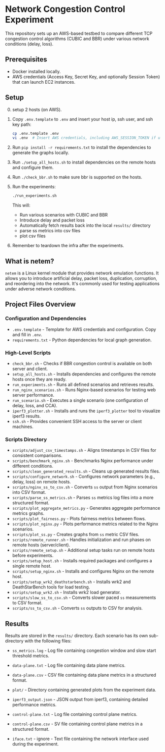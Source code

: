# Network Congestion Control Experiment

This repository sets up an AWS-based testbed to compare different TCP congestion control algorithms (CUBIC and BBR) under various network conditions (delay, loss).

## Prerequisites

- Docker installed locally.
- AWS credentials (Access Key, Secret Key, and optionally Session Token) that can launch EC2 instances.

## Setup

0. setup 2 hosts (on AWS).

1. Copy `.env.template` to `.env` and insert your host ip, ssh user, and ssh key path:
   ```bash
   cp .env.template .env
   vi .env  # Insert AWS credentials, including AWS_SESSION_TOKEN if using temporary credentials
   ```
2. Run `pip install -r requirements.txt` to install the dependencies to generate the graphs locally.
3. Run `./setup_all_hosts.sh` to install dependencies on the remote hosts and configure them.
4. Run `./check_bbr.sh` to make sure bbr is supported on the hosts.

5. Run the experiments:
   ```bash
   ./run_experiments.sh
   ```
   
   This will:
   - Run various scenarios with CUBIC and BBR
   - Introduce delay and packet loss
   - Automatically fetch results back into the local `results/` directory
   - parse ss metrics into csv files
   - plot csv files

6. Remember to teardown the infra after the experiments.

## What is netem?

`netem` is a Linux kernel module that provides network emulation functions. It allows you to introduce artificial delay, packet loss, duplication, corruption, and reordering into the network. It's commonly used for testing applications under adverse network conditions.

## Project Files Overview

### Configuration and Dependencies
- `.env.template` - Template for AWS credentials and configuration. Copy and fill in `.env`.
- `requirements.txt` - Python dependencies for local graph generation.

### High-Level Scripts
- `check_bbr.sh` - Checks if BBR congestion control is available on both server and client.
- `setup_all_hosts.sh` - Installs dependencies and configures the remote hosts once they are ready.
- `run_experiments.sh` - Runs all defined scenarios and retrieves results.
- `run_nginx_scenarios.sh` - Runs Nginx-based scenarios for testing web server performance.
- `run_scenario.sh` - Executes a single scenario (one configuration of delay, loss, and CCA).
- `iperf3_plotter.sh` - Installs and runs the `iperf3_plotter` tool to visualize iperf3 results.
- `ssh.sh` - Provides convenient SSH access to the server or client machines.

### Scripts Directory
- `scripts/adjust_csv_timestamps.sh` - Aligns timestamps in CSV files for consistent comparisons.
- `scripts/benchmark_nginx.sh` - Benchmarks Nginx performance under different conditions.
- `scripts/clean_generated_results.sh` - Cleans up generated results files.
- `scripts/configure_network.sh` - Configures network parameters (e.g., delay, loss) on remote hosts.
- `scripts/nginx_ss_to_csv.sh` - Converts `ss` output from Nginx scenarios into CSV format.
- `scripts/parse_ss_metrics.sh` - Parses `ss` metrics log files into a more structured format.
- `scripts/plot_aggregate_metrics.py` - Generates aggregate performance metrics graphs.
- `scripts/plot_fairness.py` - Plots fairness metrics between flows.
- `scripts/plot_nginx.py` - Plots performance metrics related to the Nginx scenarios.
- `scripts/plot_ss.py` - Creates graphs from `ss` metric CSV files.
- `scripts/remote_runner.sh` - Handles initialization and run phases on remote hosts (server/client).
- `scripts/remote_setup.sh` - Additional setup tasks run on remote hosts before experiments.
- `scripts/setup_host.sh` - Installs required packages and configures a single remote host.
- `scripts/setup_nginx.sh` - Installs and configures Nginx on the remote host.
- `scripts/setup_wrk2_deathstarbench.sh` - Installs wrk2 and DeathStarBench tools for load testing.
- `scripts/setup_wrk2.sh` - Installs wrk2 load generator.
- `scripts/slow_ss_to_csv.sh` - Converts slower paced `ss` measurements to CSV format.
- `scripts/ss_to_csv.sh` - Converts `ss` outputs to CSV for analysis.


## Results

Results are stored in the `results/` directory. Each scenario has its own sub-directory with the following files:

- `ss_metrics.log` - Log file containing congestion window and slow start threshold metrics.
- `data-plane.txt` - Log file containing data plane metrics.
- `data-plane.csv` - CSV file containing data plane metrics in a structured format.
- `plot/` - Directory containing generated plots from the experiment data.

- `iperf3_output.json` - JSON output from iperf3, containing detailed performance metrics.

- `control-plane.txt` - Log file containing control plane metrics.
- `control-plane.csv` - SV file containing control plane metrics in a structured format.
- `iface.txt` - ignore - Text file containing the network interface used during the experiment.

